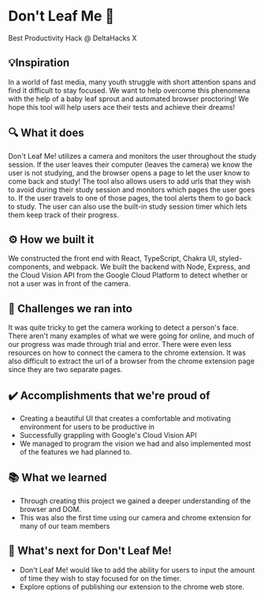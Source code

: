 # Don't Leaf Me 🍃
Best Productivity Hack @ DeltaHacks X

## 💡Inspiration
In a world of fast media, many youth struggle with short attention spans and find it difficult to stay focused. We want to help overcome this phenomena with the help of a baby leaf sprout and automated browser proctoring! We hope this tool will help users ace their tests and achieve their dreams!

## 🔍 What it does
Don't Leaf Me! utilizes a camera and monitors the user throughout the study session. If the user leaves their computer (leaves the camera) we know the user is not studying, and the browser opens a page to let the user know to come back and study! The tool also allows users to add urls that they wish to avoid during their study session and monitors which pages the user goes to. If the user travels to one of those pages, the tool alerts them to go back to study. The user can also use the built-in study session timer which lets them keep track of their progress.

## ⚙️ How we built it
We constructed the front end with React, TypeScript, Chakra UI, styled-components, and webpack. We built the backend with Node, Express, and the Cloud Vision API from the Google Cloud Platform to detect whether or not a user was in front of the camera. 

## 🚧 Challenges we ran into
It was quite tricky to get the camera working to detect a person's face. There aren't many examples of what we were going for online, and much of our progress was made through trial and error. There were even less resources on how to connect the camera to the chrome extension. It was also difficult to extract the url of a browser from the chrome extension page since they are two separate pages.

## ✔️ Accomplishments that we're proud of
<ul>
<li>Creating a beautiful UI that creates a comfortable and motivating environment for users to be productive in</li>
<li>Successfully grappling with Google's Cloud Vision API</li>
<li>We managed to program the vision we had and also implemented most of the features we had planned to.</li>
</ul>

## 📚 What we learned
<ul>
<li>Through creating this project we gained a deeper understanding of the browser and DOM.</li>
<li>This was also the first time using our camera and chrome extension for many of our team members</li>
</ul>

## 🔭 What's next for Don't Leaf Me!
<ul>
<li>Don't Leaf Me! would like to add the ability for users to input the amount of time they wish to stay focused for on the timer. </li>
<li>Explore options of publishing our extension to the chrome web store.</li>
</ul>


